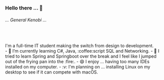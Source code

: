 ### Hello there ... 👋
###### ... General Kenobi ... 
<br />
<br />
I'm a full-time IT student making the switch from design to development.
<br />
- 🔭 I’m currently learning C#, Java, :coffee:script SQL and Networking.
- 🤔 I tried to learn Spring and Springboot over the break and I feel like I jumped out of the frying pan into the :fire:.
- 😄 I enjoy ... having too many IDEs installed on my computer.
- :v: I'm planning on ... installing Linux on my desktop to see if it can compete with macOS.
